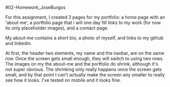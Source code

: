 #02-Homework_JoseBurgos

For this assignment, I created 3 pages for my portfolio: a home page with an 'about me', a portfolio page
that i will one day fill links to my work (for now its only placeholder images), and a contact page.

My about-me contains a short bio, a photo of myself, and links to my github and linkedin.

At first, the header two elements, my name and the navbar, are on the same row. Once the screen gets small enough,
they will switch to using two rows. The images on my the about-me and the portfolio do shrink, although it's not
super obvious. The shrinking only really happens once the screen gets small, and by that point I can't actually make
the screen any smaller to really see how it looks. I've tested on mobile and it looks fine.